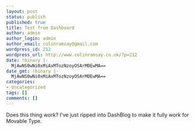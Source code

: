 ```yaml
---
layout: post
status: publish
published: true
title: Test from Dashboard
author: admin
author_login: admin
author_email: colinramsay@gmail.com
wordpress_id: 212
wordpress_url: http://www.colinramsay.co.uk/?p=212
date: !binary |-
  MjAwNS0wNi0xMiAxMTozNzoyOSArMDEwMA==
date_gmt: !binary |-
  MjAwNS0wNi0xMiAxMTozNzoyOSArMDEwMA==
categories:
- Uncategorized
tags: []
comments: []
---
```

<p><title>Test from Dashboard</title>Does this thing work? I've just ripped into DashBlog to make it fully work for Movable Type.</p>

